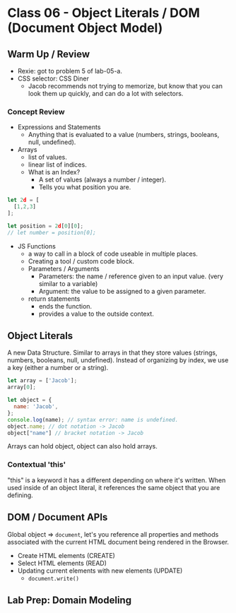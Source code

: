 # Class 06 - Object Literals / DOM (Document Object Model)

## Warm Up / Review

* Rexie: got to problem 5 of lab-05-a.
* CSS selector: CSS Diner
  * Jacob recommends not trying to memorize, but know that you can look them up quickly, and can do a lot with selectors.  

### Concept Review

* Expressions and Statements
  * Anything that is evaluated to a value (numbers, strings, booleans, null, undefined).
* Arrays
  * list of values.
  * linear list of indices.
  * What is an Index?
    * A set of values (always a number / integer).
    * Tells you what position you are.

```javascript
let 2d = [
  [1,2,3]
];

let position = 2d[0][0];
// let number = position[0];
```

* JS Functions
  * a way to call in a block of code useable in multiple places.
  * Creating a tool / custom code block.
  * Parameters / Arguments
    * Parameters: the name / reference given to an input value. (very similar to a variable)
    * Argument: the value to be assigned to a given parameter.
  * return statements
    * ends the function.
    * provides a value to the outside context.

## Object Literals

A new Data Structure.  Similar to arrays in that they store values (strings, numbers, booleans, null, undefined). Instead of organizing by index, we use a key (either a number or a string).

```javascript
let array = ['Jacob'];
array[0];

let object = {
  name: 'Jacob',
};
console.log(name); // syntax error: name is undefined.
object.name; // dot notation -> Jacob
object["name"] // bracket notation -> Jacob
```

Arrays can hold object, object can also hold arrays.

### Contextual 'this'

"this" is a keyword it has a different depending on where it's written.  When used inside of an object literal, it references the same object that you are defining.

## DOM / Document APIs

Global object => `document`, let's you reference all properties and methods associated with the current HTML document being rendered in the Browser.

* Create HTML elements (CREATE)
* Select HTML elements (READ)
* Updating current elements with new elements (UPDATE)
  * `document.write()`

## Lab Prep: Domain Modeling

